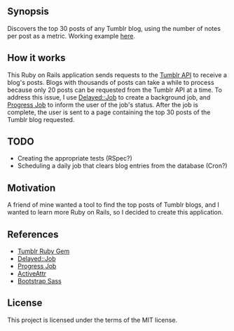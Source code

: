 ## Synopsis

Discovers the top 30 posts of any Tumblr blog, using the number of notes per post as a metric. Working example [here](https://polar-forest-5071.herokuapp.com/).

## How it works

This Ruby on Rails application sends requests to the [Tumblr API](https://www.tumblr.com/docs/en/api/v2) to receive a blog's posts. Blogs with thousands of posts can take a while to process because only 20 posts can be requested from the Tumblr API at a time. To address this issue, I use [Delayed::Job](https://github.com/collectiveidea/delayed_job) to create a background job, and [Progress Job](https://github.com/d4be4st/progress_job) to inform the user of the job's status. After the job is complete, the user is sent to a page containing the top 30 posts of the Tumblr blog requested. 

## TODO

* Creating the appropriate tests (RSpec?)
* Scheduling a daily job that clears blog entries from the database (Cron?)

## Motivation

A friend of mine wanted a tool to find the top posts of Tumblr blogs, and I wanted to learn more Ruby on Rails, so I decided to create this application.

## References
* [Tumblr Ruby Gem](https://github.com/tumblr/tumblr_client)
* [Delayed::Job](https://github.com/collectiveidea/delayed_job)
* [Progress Job](https://github.com/d4be4st/progress_job)
* [ActiveAttr](https://github.com/cgriego/active_attr)
* [Bootstrap Sass](https://github.com/twbs/bootstrap-sass)

## License

This project is licensed under the terms of the MIT license.